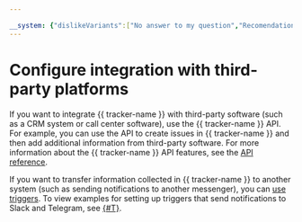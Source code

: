```yaml
---

__system: {"dislikeVariants":["No answer to my question","Recomendations didn't help","The content doesn't match title","Other"]}
---
```

# Configure integration with third-party platforms

If you want to integrate {{ tracker-name }} with third-party software (such as a CRM system or call center software), use the {{ tracker-name }} API. For example, you can use the API to create issues in {{ tracker-name }} and then add additional information from third-party software. For more information about the {{ tracker-name }} API features, see the [API reference](about.md).

If you want to transfer information collected in {{ tracker-name }} to another system (such as sending notifications to another messenger), you can [use triggers](user/trigger.md). To view examples for setting up triggers that send notifications to Slack and Telegram, see [{#T}](messenger.md).

